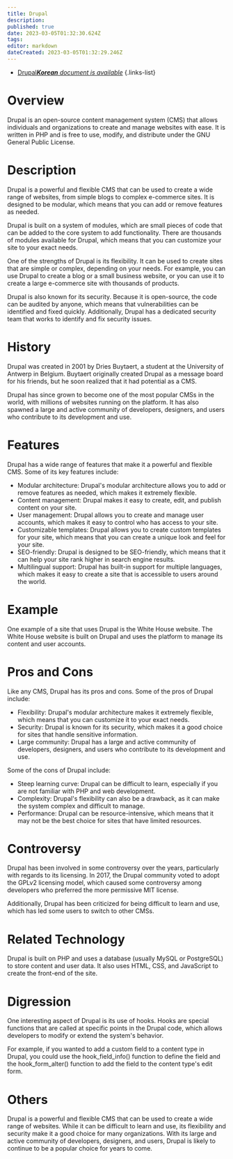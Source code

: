 ```yaml
---
title: Drupal
description: 
published: true
date: 2023-03-05T01:32:30.624Z
tags: 
editor: markdown
dateCreated: 2023-03-05T01:32:29.246Z
---
```


- [Drupal***Korean** document is available*](/ko/Knowledge-base/Dictionary/drupal)
{.links-list}


# Overview

Drupal is an open-source content management system (CMS) that allows individuals and organizations to create and manage websites with ease. It is written in PHP and is free to use, modify, and distribute under the GNU General Public License.

# Description

Drupal is a powerful and flexible CMS that can be used to create a wide range of websites, from simple blogs to complex e-commerce sites. It is designed to be modular, which means that you can add or remove features as needed.

Drupal is built on a system of modules, which are small pieces of code that can be added to the core system to add functionality. There are thousands of modules available for Drupal, which means that you can customize your site to your exact needs.

One of the strengths of Drupal is its flexibility. It can be used to create sites that are simple or complex, depending on your needs. For example, you can use Drupal to create a blog or a small business website, or you can use it to create a large e-commerce site with thousands of products.

Drupal is also known for its security. Because it is open-source, the code can be audited by anyone, which means that vulnerabilities can be identified and fixed quickly. Additionally, Drupal has a dedicated security team that works to identify and fix security issues.

# History

Drupal was created in 2001 by Dries Buytaert, a student at the University of Antwerp in Belgium. Buytaert originally created Drupal as a message board for his friends, but he soon realized that it had potential as a CMS.

Drupal has since grown to become one of the most popular CMSs in the world, with millions of websites running on the platform. It has also spawned a large and active community of developers, designers, and users who contribute to its development and use.

# Features

Drupal has a wide range of features that make it a powerful and flexible CMS. Some of its key features include:

- Modular architecture: Drupal's modular architecture allows you to add or remove features as needed, which makes it extremely flexible.
- Content management: Drupal makes it easy to create, edit, and publish content on your site.
- User management: Drupal allows you to create and manage user accounts, which makes it easy to control who has access to your site.
- Customizable templates: Drupal allows you to create custom templates for your site, which means that you can create a unique look and feel for your site.
- SEO-friendly: Drupal is designed to be SEO-friendly, which means that it can help your site rank higher in search engine results.
- Multilingual support: Drupal has built-in support for multiple languages, which makes it easy to create a site that is accessible to users around the world.

# Example

One example of a site that uses Drupal is the White House website. The White House website is built on Drupal and uses the platform to manage its content and user accounts.

# Pros and Cons

Like any CMS, Drupal has its pros and cons. Some of the pros of Drupal include:

- Flexibility: Drupal's modular architecture makes it extremely flexible, which means that you can customize it to your exact needs.
- Security: Drupal is known for its security, which makes it a good choice for sites that handle sensitive information.
- Large community: Drupal has a large and active community of developers, designers, and users who contribute to its development and use.

Some of the cons of Drupal include:

- Steep learning curve: Drupal can be difficult to learn, especially if you are not familiar with PHP and web development.
- Complexity: Drupal's flexibility can also be a drawback, as it can make the system complex and difficult to manage.
- Performance: Drupal can be resource-intensive, which means that it may not be the best choice for sites that have limited resources.

# Controversy

Drupal has been involved in some controversy over the years, particularly with regards to its licensing. In 2017, the Drupal community voted to adopt the GPLv2 licensing model, which caused some controversy among developers who preferred the more permissive MIT license.

Additionally, Drupal has been criticized for being difficult to learn and use, which has led some users to switch to other CMSs.

# Related Technology

Drupal is built on PHP and uses a database (usually MySQL or PostgreSQL) to store content and user data. It also uses HTML, CSS, and JavaScript to create the front-end of the site.

# Digression

One interesting aspect of Drupal is its use of hooks. Hooks are special functions that are called at specific points in the Drupal code, which allows developers to modify or extend the system's behavior.

For example, if you wanted to add a custom field to a content type in Drupal, you could use the hook_field_info() function to define the field and the hook_form_alter() function to add the field to the content type's edit form.

# Others

Drupal is a powerful and flexible CMS that can be used to create a wide range of websites. While it can be difficult to learn and use, its flexibility and security make it a good choice for many organizations. With its large and active community of developers, designers, and users, Drupal is likely to continue to be a popular choice for years to come.